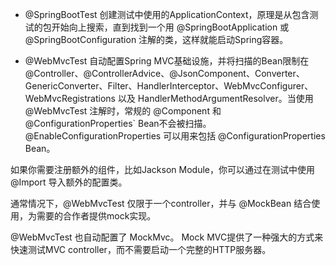 - @SpringBootTest
  创建测试中使用的ApplicationContext，原理是从包含测试的包开始向上搜索，直到找到一个用 @SpringBootApplication 或
  @SpringBootConfiguration 注解的类，这样就能启动Spring容器。

- @WebMvcTest
  自动配置Spring MVC基础设施，并将扫描的Bean限制在
  @Controller、@ControllerAdvice、@JsonComponent、Converter、GenericConverter、Filter、HandlerInterceptor、WebMvcConfigurer、WebMvcRegistrations
  以及 HandlerMethodArgumentResolver。当使用 @WebMvcTest 注解时，常规的 @Component 和 @ConfigurationProperties`
  Bean不会被扫描。@EnableConfigurationProperties 可以用来包括 @ConfigurationProperties Bean。

如果你需要注册额外的组件，比如Jackson Module，你可以通过在测试中使用 @Import 导入额外的配置类。

通常情况下，@WebMvcTest 仅限于一个controller，并与 @MockBean 结合使用，为需要的合作者提供mock实现。

@WebMvcTest 也自动配置了 MockMvc。 Mock MVC提供了一种强大的方式来快速测试MVC controller，而不需要启动一个完整的HTTP服务器。

